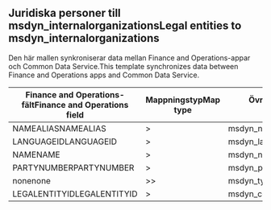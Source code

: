 ## <a name="legal-entities-to-msdyn_internalorganizations"></a><span data-ttu-id="fb48e-101">Juridiska personer till msdyn_internalorganizations</span><span class="sxs-lookup"><span data-stu-id="fb48e-101">Legal entities to msdyn_internalorganizations</span></span>

<span data-ttu-id="fb48e-102">Den här mallen synkroniserar data mellan Finance and Operations-appar och Common Data Service.</span><span class="sxs-lookup"><span data-stu-id="fb48e-102">This template synchronizes data between Finance and Operations apps and Common Data Service.</span></span>

<span data-ttu-id="fb48e-103">Finance and Operations-fält</span><span class="sxs-lookup"><span data-stu-id="fb48e-103">Finance and Operations field</span></span> | <span data-ttu-id="fb48e-104">Mappningstyp</span><span class="sxs-lookup"><span data-stu-id="fb48e-104">Map type</span></span> | <span data-ttu-id="fb48e-105">Övriga Dynamics 365-fält</span><span class="sxs-lookup"><span data-stu-id="fb48e-105">Other Dynamics 365 field</span></span> | <span data-ttu-id="fb48e-106">Standardvärde</span><span class="sxs-lookup"><span data-stu-id="fb48e-106">Default value</span></span>
---|---|---|---
<span data-ttu-id="fb48e-107">NAMEALIAS</span><span class="sxs-lookup"><span data-stu-id="fb48e-107">NAMEALIAS</span></span> | > | <span data-ttu-id="fb48e-108">msdyn_namealias</span><span class="sxs-lookup"><span data-stu-id="fb48e-108">msdyn_namealias</span></span> | 
<span data-ttu-id="fb48e-109">LANGUAGEID</span><span class="sxs-lookup"><span data-stu-id="fb48e-109">LANGUAGEID</span></span> | > | <span data-ttu-id="fb48e-110">msdyn_languageid</span><span class="sxs-lookup"><span data-stu-id="fb48e-110">msdyn_languageid</span></span> | 
<span data-ttu-id="fb48e-111">NAME</span><span class="sxs-lookup"><span data-stu-id="fb48e-111">NAME</span></span> | > | <span data-ttu-id="fb48e-112">msdyn_name</span><span class="sxs-lookup"><span data-stu-id="fb48e-112">msdyn_name</span></span> | 
<span data-ttu-id="fb48e-113">PARTYNUMBER</span><span class="sxs-lookup"><span data-stu-id="fb48e-113">PARTYNUMBER</span></span> | > | <span data-ttu-id="fb48e-114">msdyn_partynumber</span><span class="sxs-lookup"><span data-stu-id="fb48e-114">msdyn_partynumber</span></span> | 
<span data-ttu-id="fb48e-115">none</span><span class="sxs-lookup"><span data-stu-id="fb48e-115">none</span></span> | >> | <span data-ttu-id="fb48e-116">msdyn_type</span><span class="sxs-lookup"><span data-stu-id="fb48e-116">msdyn_type</span></span> | <span data-ttu-id="fb48e-117">806380000</span><span class="sxs-lookup"><span data-stu-id="fb48e-117">806380000</span></span>
<span data-ttu-id="fb48e-118">LEGALENTITYID</span><span class="sxs-lookup"><span data-stu-id="fb48e-118">LEGALENTITYID</span></span> | > | <span data-ttu-id="fb48e-119">msdyn_companycode</span><span class="sxs-lookup"><span data-stu-id="fb48e-119">msdyn_companycode</span></span> | 
